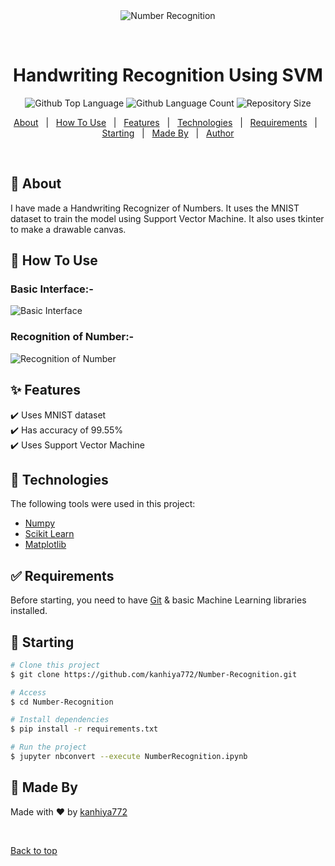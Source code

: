 <div align="center" id="top"> 
  <img src="./.github/app.gif" alt="Number Recognition" />

  &#xa0;


</div>

<h1 align="center">Handwriting Recognition Using SVM</h1>

<p align="center">
  <img alt="Github Top Language" src="https://img.shields.io/github/languages/top/kanhiya772/Number-Recognition?color=56BEB8">

  <img alt="Github Language Count" src="https://img.shields.io/github/languages/count/kanhiya772/Number-Recognition?color=56BEB8">

  <img alt="Repository Size" src="https://img.shields.io/github/repo-size/kanhiya772/Number-Recognition?color=56BEB8">

  <!-- <img alt="Github issues" src="https://img.shields.io/github/issues/kanhiya772/Number-Recognition?color=56BEB8" /> -->

  <!-- <img alt="Github forks" src="https://img.shields.io/github/forks/kanhiya772/Number-Recognition?color=56BEB8" /> -->

  <!-- <img alt="Github stars" src="https://img.shields.io/github/stars/kanhiya772/Number-Recognition?color=56BEB8" /> -->
</p>



<p align="center">
  <a href="#dart-about">About</a> &#xa0; | &#xa0; 
  <a href="#dart-How-To-Use">How To Use</a> &#xa0; | &#xa0; 
  <a href="#sparkles-features">Features</a> &#xa0; | &#xa0;
  <a href="#rocket-technologies">Technologies</a> &#xa0; | &#xa0;
  <a href="#white_check_mark-requirements">Requirements</a> &#xa0; | &#xa0;
  <a href="#checkered_flag-starting">Starting</a> &#xa0; | &#xa0;
  <a href="#memo-Made-By">Made By</a> &#xa0; | &#xa0;
  <a href="https://github.com/kanhiya772" target="_blank">Author</a>
</p>

<br>

## :dart: About ##

I have made a Handwriting Recognizer of Numbers. It uses the MNIST dataset to train the model using Support Vector Machine. It also uses tkinter to make a drawable canvas.

## :dart: How To Use ##

### Basic Interface:-
![Basic Interface](https://github.com/kanhiya772/Number-Recognition/blob/228ee58d82c275d8566b390d4f6728006750c48d/media/Basic_Interface.png)

### Recognition of Number:-
![Recognition of Number](https://github.com/kanhiya772/Number-Recognition/blob/151ec5de306667780710e748f6af7ea46633337a/media/Code_Run.gif)



## :sparkles: Features ##

:heavy_check_mark: Uses MNIST dataset \
:heavy_check_mark: Has accuracy of 99.55% \
:heavy_check_mark: Uses Support Vector Machine 

## :rocket: Technologies ##

The following tools were used in this project:

- [Numpy](https://numpy.org/)
- [Scikit Learn](https://scikit-learn.org/)
- [Matplotlib](https://matplotlib.org/)

## :white_check_mark: Requirements ##

Before starting, you need to have [Git](https://git-scm.com) & basic Machine Learning libraries installed.

## :checkered_flag: Starting ##

```bash
# Clone this project
$ git clone https://github.com/kanhiya772/Number-Recognition.git

# Access
$ cd Number-Recognition

# Install dependencies
$ pip install -r requirements.txt

# Run the project
$ jupyter nbconvert --execute NumberRecognition.ipynb

```

## :memo: Made By ##

Made with :heart: by <a href="https://github.com/kanhiya772" target="_blank">kanhiya772</a>

&#xa0;

<a href="#top">Back to top</a>
